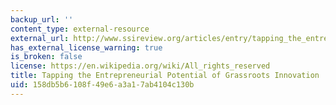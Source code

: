 ```yaml
---
backup_url: ''
content_type: external-resource
external_url: http://www.ssireview.org/articles/entry/tapping_the_entrepreneurial_potential_of_grassroots_innovation
has_external_license_warning: true
is_broken: false
license: https://en.wikipedia.org/wiki/All_rights_reserved
title: Tapping the Entrepreneurial Potential of Grassroots Innovation
uid: 158db5b6-108f-49e6-a3a1-7ab4104c130b
---
```

